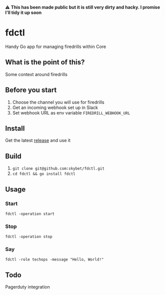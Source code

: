 :warning: **This has been made public but it is still very dirty and hacky. I promise I'll tidy it up soon**

# fdctl
Handy Go app for managing firedrills within Core

## What is the point of this?

Some context around firedrills

## Before you start

1. Choose the channel you will use for firedrills
1. Get an incoming webhook set up in Slack
1. Set webhook URL as env variable `FIREDRILL_WEBHOOK_URL`

## Install

Get the latest [release](https://github.com/skybet/fdctl/releases) and use it

## Build

1. `git clone git@github.com:skybet/fdctl.git`
1. `cd fdctl && go install fdctl`

## Usage

### Start

`fdctl -operation start`

### Stop

`fdctl -operation stop`

### Say

`fdctl -role techops -message "Hello, World!"`

## Todo

Pagerduty integration
